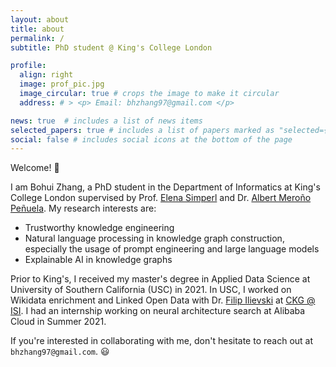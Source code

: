 ```yaml
---
layout: about
title: about
permalink: /
subtitle: PhD student @ King's College London

profile:
  align: right
  image: prof_pic.jpg
  image_circular: true # crops the image to make it circular
  address: # > <p> Email: bhzhang97@gmail.com </p>

news: true  # includes a list of news items
selected_papers: true # includes a list of papers marked as "selected={true}"
social: false # includes social icons at the bottom of the page
---
```

Welcome! 👋 

I am Bohui Zhang, a PhD student in the Department of Informatics at King's College London supervised by Prof. [Elena Simperl](http://elenasimperl.eu/) and Dr. [Albert Meroño Peñuela](https://www.albertmeronyo.org/). My research interests are:

* Trustworthy knowledge engineering
* Natural language processing in knowledge graph construction, especially the usage of prompt engineering and large language models
* Explainable AI in knowledge graphs

Prior to King's, I received my master's degree in Applied Data Science at University of Southern California (USC) in 2021. In USC, I worked on Wikidata enrichment and Linked Open Data with Dr. [Filip Ilievski](http://www.ilievski.info/) at [CKG @ ISI](https://www.isi.edu/centers-ckg/). I had an internship working on neural architecture search at Alibaba Cloud in Summer 2021. 

If you're interested in collaborating with me, don't hesitate to reach out at `bhzhang97@gmail.com`. 😃